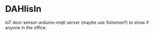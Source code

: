 # DAHIisIn
IoT door sensor-arduino-mqtt server (maybe use Solomon?) to show if anyone in the office.
